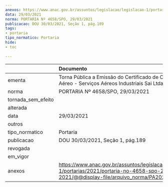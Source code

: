 ```yaml
---
anexos: https://www.anac.gov.br/assuntos/legislacao/legislacao-1/portarias/2021/portaria-no-4658-spo-29-03-2021/@@display-file/arquivo_norma/PA2021-4658.pdf
data: 29/03/2021
norma: PORTARIA Nº 4658/SPO, 29/03/2021
publicacao: DOU 30/03/2021, Seção 1, pág.189
tags:
- portaria
tipo_normatico: Portaria
hide: 
- toc 
 
---
```


|                    | Documento                                                                                                                                            |
|:-------------------|:-----------------------------------------------------------------------------------------------------------------------------------------------------|
| ementa             | Torna Pública a Emissão do Certificado de Operador Aéreo - Serviços Aéreos Industriais Sai Ltda.                                                     |
| norma              | PORTARIA Nº 4658/SPO, 29/03/2021                                                                                                                     |
| tornada_sem_efeito |                                                                                                                                                      |
| alterada           |                                                                                                                                                      |
| data               | 29/03/2021                                                                                                                                           |
| outros             |                                                                                                                                                      |
| tipo_normatico     | Portaria                                                                                                                                             |
| publicacao         | DOU 30/03/2021, Seção 1, pág.189                                                                                                                     |
| revogada           |                                                                                                                                                      |
| em_vigor           |                                                                                                                                                      |
| anexos             | https://www.anac.gov.br/assuntos/legislacao/legislacao-1/portarias/2021/portaria-no-4658-spo-29-03-2021/@@display-file/arquivo_norma/PA2021-4658.pdf |